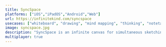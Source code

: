 ```yaml
---
title: SyncSpace
platforms: ["iOS","iPadOS","Android","Web"]
url: https://infinitekind.com/syncspace
usecases: ["whiteboard", "drawing", "mind mapping", "thinking", "notetaking", "teaching", "studying", "diagramming", "virtual space"]
image: syncspace.jpg
description: "SyncSpace is an infinite canvas for simultaneous sketching"
multiplayer: true
---
```


